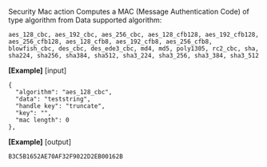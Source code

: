   Security Mac action Computes a MAC (Message Authentication Code) of type algorithm from Data
  supported algorithm:
  ```
  aes_128_cbc, aes_192_cbc, aes_256_cbc, aes_128_cfb128, aes_192_cfb128, aes_256_cfb128, aes_128_cfb8, aes_192_cfb8, aes_256_cfb8, blowfish_cbc, des_cbc, des_ede3_cbc, md4, md5, poly1305, rc2_cbc, sha, sha224, sha256, sha384, sha512, sha3_224, sha3_256, sha3_384, sha3_512
  ```

  **[Example]**
  [input]
  ```
  {
    "algorithm": "aes_128_cbc",
    "data": "teststring",
    "handle key": "truncate",
    "key": "",
    "mac length": 0
  },
  ```


  **[Example]**
  [output]
  ```
  B3C5B1652AE70AF32F9022D2EB00162B
  ```
